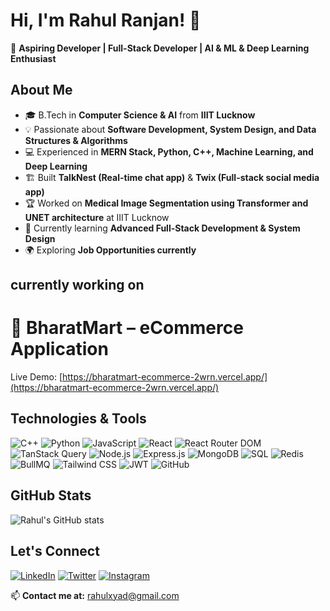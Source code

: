 # Hi, I'm Rahul Ranjan! 👋

🚀 **Aspiring Developer | Full-Stack Developer | AI & ML & Deep Learning Enthusiast**

## About Me
- 🎓 B.Tech in **Computer Science & AI** from **IIIT Lucknow**
- 💡 Passionate about **Software Development, System Design, and Data Structures & Algorithms**
- 💻 Experienced in **MERN Stack, Python, C++, Machine Learning, and Deep Learning**
- 🏗️ Built **TalkNest (Real-time chat app)** & **Twix (Full-stack social media app)**
- 🏆 Worked on **Medical Image Segmentation using Transformer and UNET architecture** at IIIT Lucknow
- 🎯 Currently learning **Advanced Full-Stack Development & System Design**
- 🌍 Exploring **Job Opportunities currently**

## currently working on 
# 🛒 BharatMart – eCommerce Application

Live Demo: [https://bharatmart-ecommerce-2wrn.vercel.app/](https://bharatmart-ecommerce-2wrn.vercel.app/)


## Technologies & Tools
![C++](https://img.shields.io/badge/C%2B%2B-00599C?style=for-the-badge&logo=c%2B%2B&logoColor=white)
![Python](https://img.shields.io/badge/Python-3776AB?style=for-the-badge&logo=python&logoColor=white)
![JavaScript](https://img.shields.io/badge/JavaScript-F7DF1E?style=for-the-badge&logo=javascript&logoColor=black)
![React](https://img.shields.io/badge/React-20232A?style=for-the-badge&logo=react&logoColor=61DAFB)
![React Router DOM](https://img.shields.io/badge/React_Router_DOM-CA4245?style=for-the-badge&logo=react&logoColor=white)
![TanStack Query](https://img.shields.io/badge/TanStack_Query-FF4154?style=for-the-badge&logo=react-query&logoColor=white)
![Node.js](https://img.shields.io/badge/Node.js-339933?style=for-the-badge&logo=nodedotjs&logoColor=white)
![Express.js](https://img.shields.io/badge/Express.js-000000?style=for-the-badge&logo=express&logoColor=white)
![MongoDB](https://img.shields.io/badge/MongoDB-47A248?style=for-the-badge&logo=mongodb&logoColor=white)
![SQL](https://img.shields.io/badge/SQL-4479A1?style=for-the-badge&logo=postgresql&logoColor=white)
![Redis](https://img.shields.io/badge/Redis-DC382D?style=for-the-badge&logo=redis&logoColor=white)
![BullMQ](https://img.shields.io/badge/BullMQ-EA1B22?style=for-the-badge&logo=redis&logoColor=white)
![Tailwind CSS](https://img.shields.io/badge/Tailwind_CSS-38B2AC?style=for-the-badge&logo=tailwind-css&logoColor=white)
![JWT](https://img.shields.io/badge/JWT-000000?style=for-the-badge&logo=jsonwebtokens&logoColor=white)
![GitHub](https://img.shields.io/badge/GitHub_Personal_Repo-181717?style=for-the-badge&logo=github&logoColor=white)

## GitHub Stats
![Rahul's GitHub stats](https://github-readme-stats.vercel.app/api?username=rahulx64&show_icons=true&theme=radical)

## Let's Connect
[![LinkedIn](https://img.shields.io/badge/LinkedIn-0A66C2?style=for-the-badge&logo=linkedin&logoColor=white)](https://www.linkedin.com/in/rahulranjan64/)
[![Twitter](https://img.shields.io/badge/Twitter-1DA1F2?style=for-the-badge&logo=twitter&logoColor=white)](https://x.com/RahulRa29479562)
[![Instagram](https://img.shields.io/badge/Instagram-E4405F?style=for-the-badge&logo=instagram&logoColor=white)](https://www.instagram.com/rahulranjan_64/)

📫 **Contact me at:** rahulxyad@gmail.com
